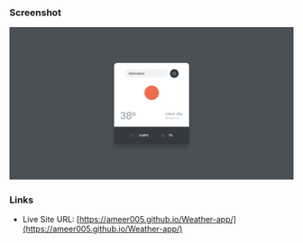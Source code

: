 ### Screenshot

![](images/screenshot.png)

### Links

- Live Site URL: [https://ameer005.github.io/Weather-app/](https://ameer005.github.io/Weather-app/)
